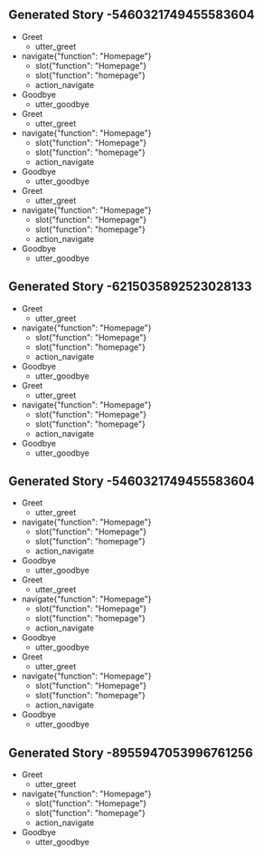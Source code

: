 ## Generated Story -5460321749455583604
* Greet
    - utter_greet
* navigate{"function": "Homepage"}
    - slot{"function": "Homepage"}
    - slot{"function": "homepage"}
    - action_navigate
* Goodbye
    - utter_goodbye
* Greet
    - utter_greet
* navigate{"function": "Homepage"}
    - slot{"function": "Homepage"}
    - slot{"function": "homepage"}
    - action_navigate
* Goodbye
    - utter_goodbye
* Greet
    - utter_greet
* navigate{"function": "Homepage"}
    - slot{"function": "Homepage"}
    - slot{"function": "homepage"}
    - action_navigate
* Goodbye
    - utter_goodbye

## Generated Story -6215035892523028133
* Greet
    - utter_greet
* navigate{"function": "Homepage"}
    - slot{"function": "Homepage"}
    - slot{"function": "homepage"}
    - action_navigate
* Goodbye
    - utter_goodbye
* Greet
    - utter_greet
* navigate{"function": "Homepage"}
    - slot{"function": "Homepage"}
    - slot{"function": "homepage"}
    - action_navigate
* Goodbye
    - utter_goodbye

## Generated Story -5460321749455583604
* Greet
    - utter_greet
* navigate{"function": "Homepage"}
    - slot{"function": "Homepage"}
    - slot{"function": "homepage"}
    - action_navigate
* Goodbye
    - utter_goodbye
* Greet
    - utter_greet
* navigate{"function": "Homepage"}
    - slot{"function": "Homepage"}
    - slot{"function": "homepage"}
    - action_navigate
* Goodbye
    - utter_goodbye
* Greet
    - utter_greet
* navigate{"function": "Homepage"}
    - slot{"function": "Homepage"}
    - slot{"function": "homepage"}
    - action_navigate
* Goodbye
    - utter_goodbye

## Generated Story -8955947053996761256
* Greet
    - utter_greet
* navigate{"function": "Homepage"}
    - slot{"function": "Homepage"}
    - slot{"function": "homepage"}
    - action_navigate
* Goodbye
    - utter_goodbye

